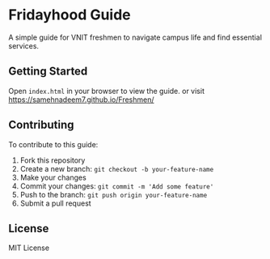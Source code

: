 # Fridayhood Guide

A simple guide for VNIT freshmen to navigate campus life and find essential services.

## Getting Started

Open `index.html` in your browser to view the guide.
or visit https://samehnadeem7.github.io/Freshmen/

## Contributing

To contribute to this guide:

1. Fork this repository
2. Create a new branch: `git checkout -b your-feature-name`
3. Make your changes
4. Commit your changes: `git commit -m 'Add some feature'`
5. Push to the branch: `git push origin your-feature-name`
6. Submit a pull request

## License

MIT License
